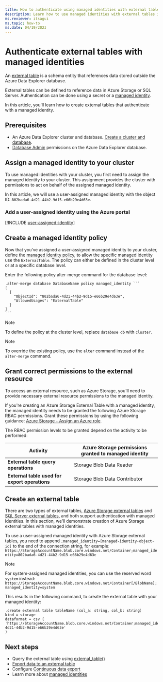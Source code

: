 ```yaml
---
title: How to authenticate using managed identities with external tables in Azure Data Explorer
description: Learn how to use managed identities with external tables in Azure Data Explorer cluster.
ms.reviewer: itsagui
ms.topic: how-to
ms.date: 04/19/2023
---
```


# Authenticate external tables with managed identities

An [external table](kusto/query/schema-entities/externaltables.md) is a schema entity that references data stored outside the Azure Data Explorer database.

External tables can be defined to reference data in Azure Storage or SQL Server. Authentication can be done using a secret or a [managed identity](managed-identities-overview.md).

In this article, you'll learn how to create external tables that authenticate with a managed identity.

## Prerequisites

* An Azure Data Explorer cluster and database. [Create a cluster and database](../../../create-cluster-database-portal.md).
* [Database Admin](../access-control/role-based-access-control.md) permissions on the Azure Data Explorer database.

## Assign a managed identity to your cluster

To use managed identities with your cluster, you first need to assign the managed identity to your cluster. This assignment provides the cluster with permissions to act on behalf of the assigned managed identity.

In this article, we will use a user-assigned managed identity with the object ID: `802bada6-4d21-44b2-9d15-e66b29e4d63e`.
### Add a user-assigned identity using the Azure portal

[!INCLUDE [user-assigned-identity](includes/user-assigned-identity.md)]

## Create a managed identity policy

Now that you've assigned a user-assigned managed identity to your cluster, define the [managed identity policy](kusto/management/alter-managed-identity-policy-command.md), to allow the specific managed identity use the `ExternalTable`. The policy can either be defined in the cluster level or at a specific database level.

Enter the following policy alter-merge command for the database level:

~~~kusto
.alter-merge database DatabaseName policy managed_identity ```
[
  {
    "ObjectId": "802bada6-4d21-44b2-9d15-e66b29e4d63e",
    "AllowedUsages": "ExternalTable"
  }
]
```
~~~

> [!NOTE]
> To define the policy at the cluster level, replace `database db` with `cluster`.

> [!NOTE]
> To override the existing policy, use the `alter` command instead of the `alter-merge` command.

## Grant correct permissions to the external resource

To access an external resource, such as Azure Storage, you'll need to provide necessary external resource permissions to the managed identity.  

If you're creating an Azure Storage External Table with a managed identity, the managed identity needs to be granted the following Azure Storage RBAC permissions. Grant these permissions by using the following guidance: [Azure Storage - Assign an Azure role](/azure/storage/blobs/assign-azure-role-data-access?tabs=portal#assign-an-azure-role).

The RBAC permission levels to be granted depend on the activity to be performed:

Activity | Azure Storage permissions granted to managed identity
|---|---|
| **External table query operations** | Storage Blob Data Reader
| **External table used for export operations** | Storage Blob Data Contributor

## Create an external table

There are two types of external tables, [Azure Storage external tables](kusto/management/external-tables-azurestorage-azuredatalake.md) and [SQL Server external tables](kusto/management/external-sql-tables.md), and both support authentication with managed identities. In this section, we'll demonstrate creation of Azure Storage external tables with managed identities.

To use a user-assigned managed identity with Azure Storage external tables, you need to append `;managed_identity=[managed-identity-object-id]` to the end of the connection string, for example: `https://StorageAccountName.blob.core.windows.net/Container;managed_identity=802bada6-4d21-44b2-9d15-e66b29e4d63e`

> [!NOTE]
> For system-assigned managed identities, you can use the reserved word `system` instead: <br>
>`https://StorageAccountName.blob.core.windows.net/Container[/BlobName];managed_identity=system`
    
This results in the following command, to create the external table with your managed identity:

```kusto
.create external table tableName (col_a: string, col_b: string)
kind = storage 
dataformat = csv (
'https://StorageAccountName.blob.core.windows.net/Container;managed_identity=802bada6-4d21-44b2-9d15-e66b29e4d63e'
)
```

## Next steps

* Query the external table using [external_table()](kusto/query/externaltablefunction.md)
* [Export data to an external table](kusto/management/data-export/export-data-to-an-external-table.md)
* Configure [Continuous data export](kusto/management/data-export/continuous-data-export.md)
* Learn more about [managed identities](../../../managed-identities-overview.md)
